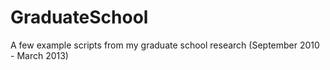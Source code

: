 # GraduateSchool
A few example scripts from my graduate school research (September 2010 - March 2013)
